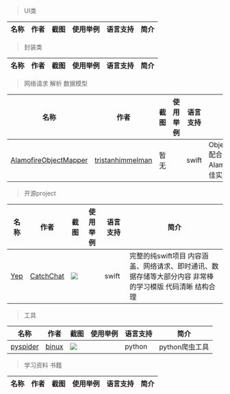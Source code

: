 >UI类

| 名称 | 作者 | 截图 | 使用举例 | 语言支持 | 简介 |
|------|------|------|----------|----------|------|



>封装类

| 名称 | 作者 | 截图 | 使用举例 | 语言支持 | 简介 |
|------|------|------|----------|----------|------|



>网络请求 解析 数据模型

| 名称 | 作者 | 截图 | 使用举例 | 语言支持 | 简介 |
|------|------|------|----------|----------|------|
|[AlamofireObjectMapper](https://github.com/tristanhimmelman/AlamofireObjectMapper)|[tristanhimmelman](https://github.com/tristanhimmelman)|暂无||swift|ObjectMaper配合Alamofire最佳实践 |



>开源project

| 名称 | 作者 | 截图 | 使用举例 | 语言支持 | 简介 |
|------|------|------|----------|----------|------|
|[Yep](https://github.com/CatchChat/Yep)|[CatchChat](https://github.com/CatchChat)|![](https://cloud.githubusercontent.com/assets/1941540/12776320/05da093e-ca90-11e5-8b6f-a50ec826cf9e.jpg)||swift|完整的纯swift项目 内容涵盖、网络请求、即时通讯、数据存储等大部分内容 非常棒的学习模版 代码清晰 结构合理|



>工具

| 名称 | 作者 | 截图 | 使用举例 | 语言支持 | 简介 |
|------|------|------|----------|----------|------|
|[pyspider](https://github.com/binux/pyspider)|[binux](https://github.com/binux)|![](https://github.com/binux/pyspider/raw/master/docs/imgs/demo.png)||python|python爬虫工具|



>学习资料 书籍

| 名称 | 作者 | 截图 | 使用举例 | 语言支持 | 简介 |
|------|------|------|----------|----------|------|















